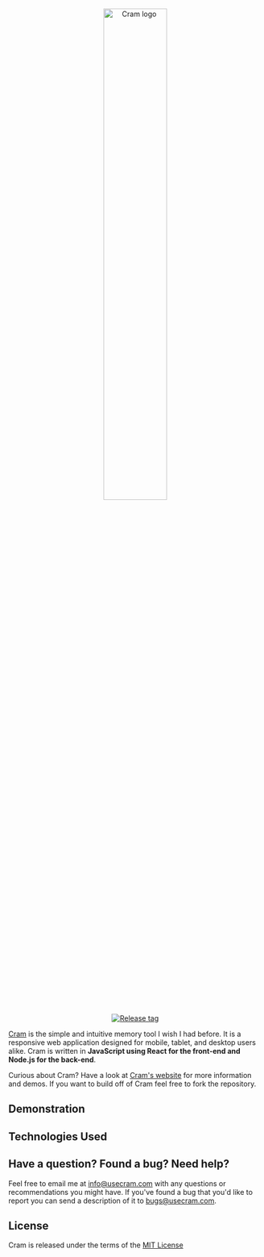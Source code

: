 <br/>
<p align="center">
    <a href="https://www.usecram.com" target="_blank">
        <img width="50%" src="https://www.usecram.com/logo600x300.png" alt="Cram logo">
    </a>
</p>

<br/>
<p align="center">
    <a href="https://github.com/nordquists/cram/releases" target="_blank">
        <img src="https://img.shields.io/github/v/release/nordquists/cram" alt="Release tag">
    </a>
</p>


[Cram](https://www.usecram.com) is the simple and intuitive memory tool I wish I had before. It is a responsive web application designed for mobile, tablet, and desktop users alike. Cram is written in **JavaScript using React for the front-end and Node.js for the back-end**. 

Curious about Cram? Have a look at [Cram's website](https://www.usecram.com) for more information and demos. If you want to build off of Cram feel free to fork the repository. 


## Demonstration 


## Technologies Used


## Have a question? Found a bug? Need help?

Feel free to email me at [info@usecram.com](mailto:info@usecram.com) with any questions or recommendations you might have. If you've found a bug that you'd like to report you can send a description of it to [bugs@usecram.com](mailto:bugs@usecram.com).

## License 
Cram is released under the terms of the [MIT License](https://github.com/nordquists/cram/blob/master/LICENSE)